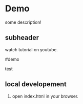 # Demo

some description!

## subheader

watch tutorial on youtube.

#demo

test

## local developement

1. open index.html in your browser.
